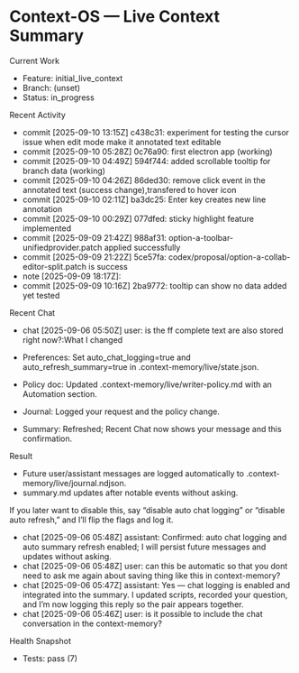 # Context-OS — Live Context Summary

Current Work
- Feature: initial_live_context
- Branch: (unset)
- Status: in_progress

Recent Activity
- commit [2025-09-10 13:15Z] c438c31: experiment for testing the cursor issue when edit mode make it annotated text editable
- commit [2025-09-10 05:28Z] 0c76a90: first electron app (working)
- commit [2025-09-10 04:49Z] 594f744: added scrollable tooltip for branch data (working)
- commit [2025-09-10 04:26Z] 86ded30: remove click event in the annotated text (success change),transfered to hover icon
- commit [2025-09-10 02:11Z] ba3dc25: Enter key creates new line annotation
- commit [2025-09-10 00:29Z] 077dfed: sticky highlight feature implemented
- commit [2025-09-09 21:42Z] 988af31: option-a-toolbar-unifiedprovider.patch applied successfully
- commit [2025-09-09 21:22Z] 5ce57fa: codex/proposal/option-a-collab-editor-split.patch is success
- note [2025-09-09 18:17Z]: 
- commit [2025-09-09 10:16Z] 2ba9772: tooltip can show no data added yet tested

Recent Chat
- chat [2025-09-06 05:50Z] user: is the ff complete text are also stored right now?:What I changed

- Preferences: Set auto_chat_logging=true and auto_refresh_summary=true in .context-memory/live/state.json.
- Policy doc: Updated .context-memory/live/writer-policy.md with an Automation section.
- Journal: Logged your request and the policy change.
- Summary: Refreshed; Recent Chat now shows your message and this confirmation.

Result

- Future user/assistant messages are logged automatically to .context-memory/live/journal.ndjson.
- summary.md updates after notable events without asking.

If you later want to disable this, say “disable auto chat logging” or “disable auto refresh,” and I’ll flip the
flags and log it.

- chat [2025-09-06 05:48Z] assistant: Confirmed: auto chat logging and auto summary refresh enabled; I will persist future messages and updates without asking.
- chat [2025-09-06 05:48Z] user: can this be automatic so that you dont need to ask me again about saving thing like this in context-memory?
- chat [2025-09-06 05:47Z] assistant: Yes — chat logging is enabled and integrated into the summary. I updated scripts, recorded your question, and I’m now logging this reply so the pair appears together.
- chat [2025-09-06 05:46Z] user: is it possible to include the chat conversation in the context-memory?

Health Snapshot
- Tests: pass (7)
